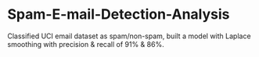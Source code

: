 # Spam-E-mail-Detection-Analysis
Classified UCI email dataset as spam/non-spam, built a model with Laplace smoothing with precision &amp; recall of 91% &amp; 86%.
